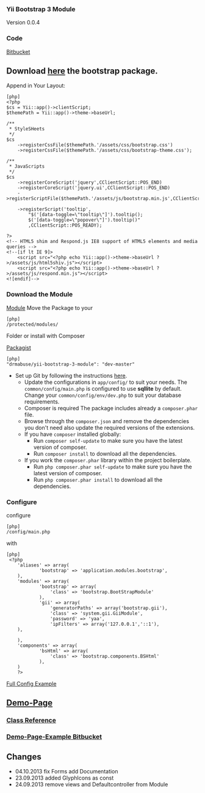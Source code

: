 ### Yii Bootstrap 3 Module

Version 0.0.4

### Code
[Bitbucket][0]

[0]: https://bitbucket.org/DrMabuse/yii-bootstrap-3-module
## Download [here](http://getbootstrap.com "bootsrap") the bootstrap package.
Append in Your Layout:
~~~
[php]
<?php
$cs = Yii::app()->clientScript;
$themePath = Yii::app()->theme->baseUrl;

/**
 * StyleSHeets
 */
$cs
    ->registerCssFile($themePath.'/assets/css/bootstrap.css')
    ->registerCssFile($themePath.'/assets/css/bootstrap-theme.css');

/**
 * JavaScripts
 */
$cs
    ->registerCoreScript('jquery',CClientScript::POS_END)
    ->registerCoreScript('jquery.ui',CClientScript::POS_END)
    ->registerScriptFile($themePath.'/assets/js/bootstrap.min.js',CClientScript::POS_END)

    ->registerScript('tooltip',
        "$('[data-toggle=\"tooltip\"]').tooltip();
        $('[data-toggle=\"popover\"]').tooltip()"
        ,CClientScript::POS_READY);

?>
<!-- HTML5 shim and Respond.js IE8 support of HTML5 elements and media queries -->
<!--[if lt IE 9]>
    <script src="<?php echo Yii::app()->theme->baseUrl ?>/assets/js/html5shiv.js"></script>
    <script src="<?php echo Yii::app()->theme->baseUrl ?>/assets/js/respond.min.js"></script>
<![endif]-->
~~~
### Download the Module
[Module](https://bitbucket.org/DrMabuse/yii-bootstrap-3-module "bitbucket")
Move the Package to your
~~~
[php]
/protected/modules/
~~~
Folder or install with Composer

[Packagist](https://packagist.org/packages/drmabuse/yii-bootstrap-3-module "")
~~~
[php]
"drmabuse/yii-bootstrap-3-module": "dev-master"
~~~
* Set up Git by following the instructions [here](https://help.github.com/articles/set-up-git).
  * Update the configurations in `app/config/` to suit your needs. The `common/config/main.php` is configured to use **sqllite** by default. Change your `common/config/env/dev.php` to suit your database requirements.
  * Composer is required The package includes already a `composer.phar` file.
  * Browse through the `composer.json` and remove the dependencies you don't need also update the required versions of the extensions.
  * If you have `composer` installed globally:
	 * Run `composer self-update` to make sure you have the latest version of composer.
	 * Run `composer install` to download all the dependencies.
  * If you work the `composer.phar` library within the project boilerplate.
    * Run `php composer.phar self-update` to make sure you have the latest version of composer.
    * Run `php composer.phar install` to download all the dependencies.

### Configure
configure


~~~
[php]
/config/main.php
~~~
with
~~~
[php]
 <?php
    'aliases' => array(
            'bootstrap' => 'application.modules.bootstrap',
    ),
    'modules' => array(
            'bootstrap' => array(
                'class' => 'bootstrap.BootStrapModule'
            ),
            'gii' => array(
                'generatorPaths' => array('bootstrap.gii'),
                'class' => 'system.gii.GiiModule',
                'password' => 'yaa',
                'ipFilters' => array('127.0.0.1','::1'),
	),

    ),
    'components' => array(
            'bsHtml' => array(
                'class' => 'bootstrap.components.BSHtml'
            ),
    )
    ?>
~~~
[Full Config Example](https://bitbucket.org/DrMabuse/yii-bootstrap-3-module-example/src/bf91414d4a6ff5dd2a6c34d09d309c5a122d97c4/app/config/main.php?at=master "")
## [Demo-Page](http://bootstrap3.pascal-brewing.de/ "")
### [Class Reference](http://bootstrap3.pascal-brewing.de/doc "")
### [Demo-Page-Example Bitbucket](https://bitbucket.org/DrMabuse/yii-bootstrap-3-module-example "")

## Changes
- 04.10.2013 fix Forms add Documentation
- 23.09.2013 added GlyphIcons as const
- 24.09.2013 remove views and Defaultcontroller from Module